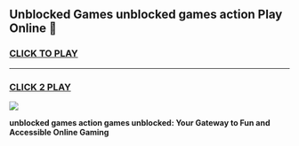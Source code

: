 
## Unblocked Games unblocked games action Play Online 👋
<h3>
<a href="https://news.freeplayer.one?title=unblocked_games_action&ref=17F">CLICK TO PLAY</a></h3>
<hr>

<h3>
<a href="https://news.freeplayer.one?title=unblocked_games_action&ref=17F">CLICK 2 PLAY</a>
  
</h3>

<a href="https://news.freeplayer.one?title=unblocked_games_action&ref=17F/"><img src="https://clearcache.store/games.png"></a>


**unblocked games action games unblocked: Your Gateway to Fun and Accessible Online Gaming**
